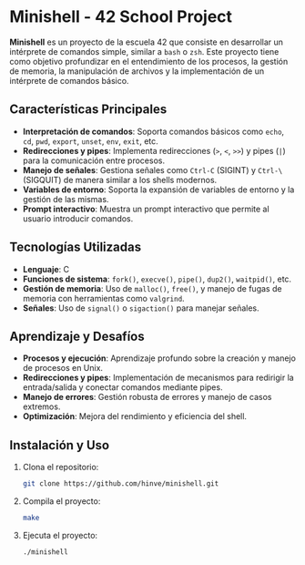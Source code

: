 # Minishell - 42 School Project

**Minishell** es un proyecto de la escuela 42 que consiste en desarrollar un intérprete de comandos simple, similar a `bash` o `zsh`. Este proyecto tiene como objetivo profundizar en el entendimiento de los procesos, la gestión de memoria, la manipulación de archivos y la implementación de un intérprete de comandos básico.

## Características Principales

- **Interpretación de comandos**: Soporta comandos básicos como `echo`, `cd`, `pwd`, `export`, `unset`, `env`, `exit`, etc.
- **Redirecciones y pipes**: Implementa redirecciones (`>`, `<`, `>>`) y pipes (`|`) para la comunicación entre procesos.
- **Manejo de señales**: Gestiona señales como `Ctrl-C` (SIGINT) y `Ctrl-\` (SIGQUIT) de manera similar a los shells modernos.
- **Variables de entorno**: Soporta la expansión de variables de entorno y la gestión de las mismas.
- **Prompt interactivo**: Muestra un prompt interactivo que permite al usuario introducir comandos.

## Tecnologías Utilizadas

- **Lenguaje**: C
- **Funciones de sistema**: `fork()`, `execve()`, `pipe()`, `dup2()`, `waitpid()`, etc.
- **Gestión de memoria**: Uso de `malloc()`, `free()`, y manejo de fugas de memoria con herramientas como `valgrind`.
- **Señales**: Uso de `signal()` o `sigaction()` para manejar señales.

## Aprendizaje y Desafíos

- **Procesos y ejecución**: Aprendizaje profundo sobre la creación y manejo de procesos en Unix.
- **Redirecciones y pipes**: Implementación de mecanismos para redirigir la entrada/salida y conectar comandos mediante pipes.
- **Manejo de errores**: Gestión robusta de errores y manejo de casos extremos.
- **Optimización**: Mejora del rendimiento y eficiencia del shell.

## Instalación y Uso

1. Clona el repositorio:
   ```bash
   git clone https://github.com/hinve/minishell.git
   ```
2. Compila el proyecto:
   ```bash
   make
   ```
3. Ejecuta el proyecto:
   ```bash
   ./minishell
   ```
